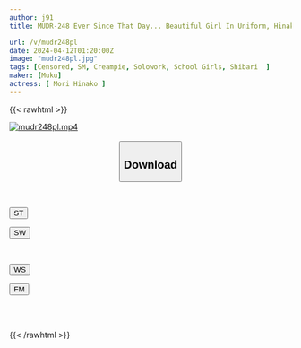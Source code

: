 ```yaml
---
author: j91
title: MUDR-248 Ever Since That Day... Beautiful Girl In Uniform, Hinako Mori, Gets Creampied During Bondage Training

url: /v/mudr248pl
date: 2024-04-12T01:20:00Z
image: "mudr248pl.jpg"
tags: [Censored, SM, Creampie, Solowork, School Girls, Shibari	]
maker: [Muku]
actress: [ Mori Hinako ]
---
```



{{< rawhtml >}}

<div class="video" data-videoid="Kk6wYaV9bRI0R21">
    <a href="javascript:;">
        <img src="/v/mudr248pl/mudr248pl.jpg" width="WIDTH" height="HEIGHT" alt="mudr248pl.mp4" loading="lazy">
    </a>
</div>

<script type="text/javascript" src="https://j91.asia/asset/on-demand-st.js"></script>

<br>
  <link rel="stylesheet" href="https://j91.asia/asset/bs5.css">
  
  <center>
  <button class="btn btn-primary" type="button" data-bs-toggle="collapse" data-bs-target=".multi-collapse" aria-expanded="false" aria-controls="multiCollapseExample1 multiCollapseExample2"><h2>Download</h2></button></center>
</p>
<div class="row">
  <div class="col">
    <div class="collapse multi-collapse" id="multiCollapseExample1">
      <div class="card card-body">
	      	      <br>
<div class="buttons">  
<p><a href="https://streamtape.to/v/Kk6wYaV9bRI0R21" target="_blank"><button class="btn-hover color-3"><i class="fa fa-download"></i> ST</button></a></p>
<p><a href="https://asnwish.com/r4bks5sqpgih" target="_blank"><button class="btn-hover color-2"><i class="fa fa-download"></i> SW</button></a></p></div>
    </div>
  </div>
</div>
  <div class="col">
    <div class="collapse multi-collapse" id="multiCollapseExample2">
      <div class="card card-body">
	      <br>
<div class="buttons">
<p><a href="https://wolfstream.tv/8clkumjrq4xa"><button class="btn-hover color-9"><i class="fa fa-download"></i> WS</button></a></p>
<p><a href="https://filemoon.sx/d/67g0hsiu4fgs"><button class="btn-hover color-8"><i class="fa fa-download"></i> FM</button></a></p></div>
<br><br>
      </div>
    </div>
  </div>
</div>

{{< /rawhtml >}}